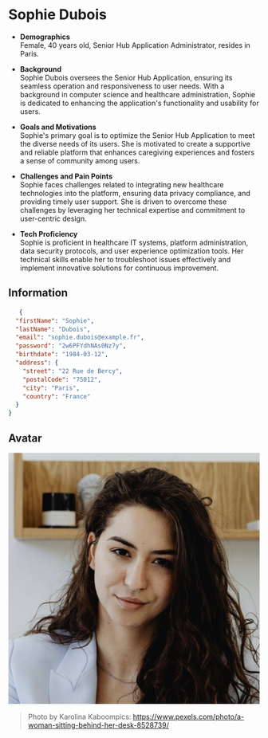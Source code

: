 # Sophie Dubois

- **Demographics**
  <br>
  Female, 40 years old, Senior Hub Application Administrator, resides in Paris.

- **Background**
  <br>
  Sophie Dubois oversees the Senior Hub Application, ensuring its seamless operation and responsiveness
  to user needs. With a background in computer science and healthcare administration, Sophie is dedicated to enhancing
  the application's functionality and usability for users.

- **Goals and Motivations**
  <br>
  Sophie's primary goal is to optimize the Senior Hub Application to meet the diverse needs
  of its users. She is motivated to create a supportive and reliable platform that enhances caregiving experiences and
  fosters a sense of community among users.

- **Challenges and Pain Points**
  <br>
  Sophie faces challenges related to integrating new healthcare technologies into the
  platform, ensuring data privacy compliance, and providing timely user support. She is driven to overcome these
  challenges by leveraging her technical expertise and commitment to user-centric design.

- **Tech Proficiency**
  <br>
  Sophie is proficient in healthcare IT systems, platform administration, data security protocols,
  and user experience optimization tools. Her technical skills enable her to troubleshoot issues effectively and
  implement innovative solutions for continuous improvement.

## Information

```json
   {
  "firstName": "Sophie",
  "lastName": "Dubois",
  "email": "sophie.dubois@example.fr",
  "password": "2w6PFYdhNAs0Nz7y",
  "birthdate": "1984-03-12",
  "address": {
    "street": "22 Rue de Bercy",
    "postalCode": "75012",
    "city": "Paris",
    "country": "France"
  }
}
```

## Avatar

![Avatar of Sophie Dubois](../assets/images/sophie-dubois.jpg)
> Photo by Karolina Kaboompics: https://www.pexels.com/photo/a-woman-sitting-behind-her-desk-8528739/